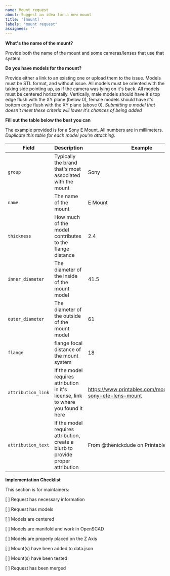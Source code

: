 ```yaml
---
name: Mount request
about: Suggest an idea for a new mount
title: '[mount] '
labels: 'mount request'
assignees: ''
---
```


**What's the name of the mount?**

Provide both the name of the mount and some cameras/lenses that use that system.

**Do you have models for the mount?**

Provide either a link to an existing one or upload them to the issue. Models must be STL format, and without issue. All models must be oriented with the taking side pointing up, as if the camera was lying on it's back. All models must be centered horizontally. Vertically, male models should have it's top edge flush with the XY plane (below 0), female models should have it's bottom edge flush with the XY plane (above 0). _Submitting a model that doesn't meet these criteria will lower it's chances of being added_

**Fill out the table below the best you can**

The example provided is for a Sony E Mount. All numbers are in millimeters. _Duplicate this table for each model you're attaching._

| Field              | Description                                                                        | Example                                                     | Value |
| ------------------ | ---------------------------------------------------------------------------------- | ----------------------------------------------------------- | ----- |
| `group`            | Typically the brand that's most associated with the mount                          | Sony                                                        |       |
| `name`             | The name of the mount                                                              | E Mount                                                     |       |
| `thickness`        | How much of the model contributes to the flange distance                           | 2.4                                                         |       |
| `inner_diameter`   | The diameter of the inside of the mount model                                      | 41.5                                                        |       |
| `outer_diameter`   | The diameter of the outside of the mount model                                     | 61                                                          |       |
| `flange`           | flange focal distance of the mount system                                          | 18                                                          |       |
| `attribution_link` | If the model requires attribution in it's license, link to where you found it here | https://www.printables.com/model/143762-sony-efe-lens-mount |       |
| `attribution_text` | If the model requires attribution, create a blurb to provide proper attribution    | From @thenickdude on Printables                             |       |

**Implementation Checklist**

This section is for maintainers:

[ ] Request has necessary information

[ ] Request has models

[ ] Models are centered

[ ] Models are manifold and work in OpenSCAD

[ ] Models are properly placed on the Z Axis

[ ] Mount(s) have been added to data.json

[ ] Mount(s) have been tested

[ ] Request has been merged

